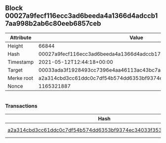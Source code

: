 ## Block 00027a9fecf116ecc3ad6beeda4a1366d4adccb17aa998b2ab6c80eeb6857ceb

Attribute | Value
--- | ---
Height | 66844
Hash | 00027a9fecf116ecc3ad6beeda4a1366d4adccb17aa998b2ab6c80eeb6857ceb
Timestamp | 2021-05-12T12:44:18+00:00
Target | 00033ada3f1928493cc7396e4aa46113ac43bc7ac52aab5d08e3934913716f64
Merke root | a2a314cbd3cc61ddc0c7df54b574dd6353bf9374ec34033f353a76f570c03db2
Nonce | 1165321887

```

```

### Transactions

Hash | Amount
--- | ---
[a2a314cbd3cc61ddc0c7df54b574dd6353bf9374ec34033f353a76f570c03db2](a2a314cbd3cc61ddc0c7df54b574dd6353bf9374ec34033f353a76f570c03db2.md) | 10.00000000 SKEPTI 
